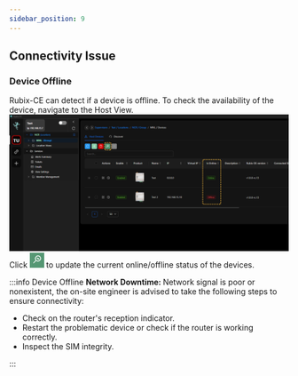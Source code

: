 ```yaml
---
sidebar_position: 9
---
```

## Connectivity Issue

### Device Offline

Rubix-CE can detect if a device is offline. To check the availability of the device, navigate to the Host View.
![max800px](../img/apps/is-online.png) <br/>
Click ![update-status-button.png](../img/apps/update-status-icon.png) to update the current online/offline status of the devices.

:::info Device Offline
<b>Network Downtime: </b> Network signal is poor or nonexistent, the on-site engineer is advised to take the following steps to ensure connectivity: <br/>
<ul><li>Check on the router's reception indicator.</li>
<li>Restart the problematic device or check if the router is working correctly.</li>
<li>Inspect the SIM integrity.</li></ul>
:::

